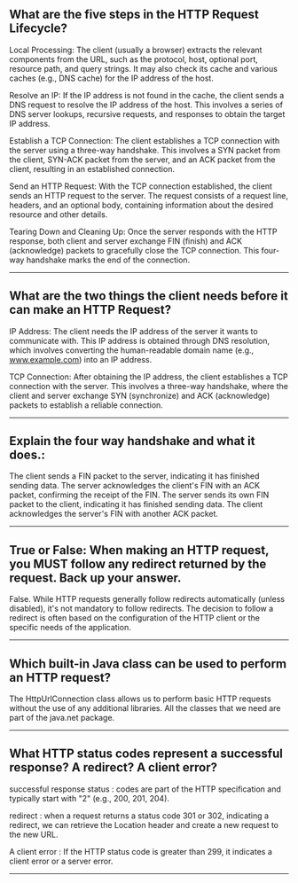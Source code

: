 


## What are the five steps in the HTTP Request Lifecycle?

Local Processing: The client (usually a browser) extracts the relevant components from the URL, such as the protocol, host, optional port, resource path, and query strings. It may also check its cache and various caches (e.g., DNS cache) for the IP address of the host.

Resolve an IP: If the IP address is not found in the cache, the client sends a DNS request to resolve the IP address of the host. This involves a series of DNS server lookups, recursive requests, and responses to obtain the target IP address.

Establish a TCP Connection: The client establishes a TCP connection with the server using a three-way handshake. This involves a SYN packet from the client, SYN-ACK packet from the server, and an ACK packet from the client, resulting in an established connection.

Send an HTTP Request: With the TCP connection established, the client sends an HTTP request to the server. The request consists of a request line, headers, and an optional body, containing information about the desired resource and other details.

Tearing Down and Cleaning Up: Once the server responds with the HTTP response, both client and server exchange FIN (finish) and ACK (acknowledge) packets to gracefully close the TCP connection. This four-way handshake marks the end of the connection.

---------------------------------------------------------------------------------------


## What are the two things the client needs before it can make an HTTP Request?

IP Address: The client needs the IP address of the server it wants to communicate with. This IP address is obtained through DNS resolution, which involves converting the human-readable domain name (e.g., www.example.com) into an IP address.

TCP Connection: After obtaining the IP address, the client establishes a TCP connection with the server. This involves a three-way handshake, where the client and server exchange SYN (synchronize) and ACK (acknowledge) packets to establish a reliable connection.


---------------------------------------------------------------------------------------
 ## Explain the four way handshake and what it does.:

The client sends a FIN packet to the server, indicating it has finished sending data.
The server acknowledges the client's FIN with an ACK packet, confirming the receipt of the FIN.
The server sends its own FIN packet to the client, indicating it has finished sending data.
The client acknowledges the server's FIN with another ACK packet.


---------------------------------------------------------------------------------------

## True or False: When making an HTTP request, you MUST follow any redirect returned by the request. Back up your answer.

False. While HTTP requests generally follow redirects automatically (unless disabled), it's not mandatory to follow redirects. 
The decision to follow a redirect is often based on the configuration of the HTTP client or the specific needs of the application.

---------------------------------------------------------------------------------------

 ## Which built-in Java class can be used to perform an HTTP request?

The HttpUrlConnection class allows us to perform basic HTTP requests without the use of any additional libraries.
All the classes that we need are part of the java.net package.

---------------------------------------------------------------------------------------
## What HTTP status codes represent a successful response? A redirect? A client error?

successful response status : codes are part of the HTTP specification and typically start with "2" (e.g., 200, 201, 204).

redirect : when a request returns a status code 301 or 302, indicating a redirect, we can retrieve the Location header and create a new request to the new URL.

A client error : If the HTTP status code is greater than 299, it indicates a client error or a server error.

---------------------------------------------------------------------------------------